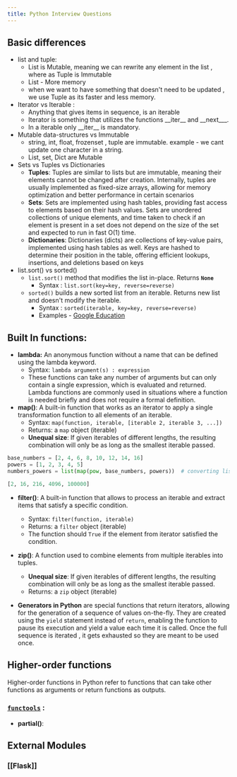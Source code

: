 ```yaml
---
title: Python Interview Questions
---
```

## Basic differences 

- list and tuple:
	- List is Mutable, meaning we can rewrite any element in the list , where as Tuple is Immutable
	- List - More memory 
	- when we want to have something that doesn't need to be updated , we use Tuple as its faster and less memory.
- Iterator vs Iterable :
	- Anything that gives items in sequence, is an iterable
	- Iterator is something that utilizes the functions \_\_iter\_\_ and \_\_next_\__. 
	- In a iterable only \_\_iter\_\_  is mandatory. 
- Mutable data-structures vs Immutable
	- string, int, float, frozenset , tuple are immutable. example - we cant update one character in a string.
	- List, set, Dict are Mutable
- Sets vs Tuples vs Dictionaries
	- **Tuples**: Tuples are similar to lists but are immutable, meaning their elements cannot be changed after creation. Internally, tuples are usually implemented as fixed-size arrays, allowing for memory optimization and better performance in certain scenarios
	- **Sets**: Sets are implemented using hash tables, providing fast access to elements based on their hash values. Sets are unordered collections of unique elements, and time taken to check if an element is present in a set does not depend on the size of the set and expected to run in fast O(1) time.
	- **Dictionaries**: Dictionaries (dicts) are collections of key-value pairs, implemented using hash tables as well. Keys are hashed to determine their position in the table, offering efficient lookups, insertions, and deletions based on keys
- list.sort() vs sorted()
	- `list.sort()` method that modifies the list in-place. Returns **`None`**
		- Syntax : `list.sort(key=key, reverse=reverse)`
	- `sorted()`  builds a new sorted list from an iterable. Returns new list and doesn't modify the iterable.
		- Syntax : `sorted(iterable, key=key, reverse=reverse)`
		- Examples - [Google Education](https://developers.google.com/edu/python/sorting)


## Built In functions: 
- **lambda:** An anonymous function without a name that can be defined using the lambda keyword.
	- Syntax: `lambda argument(s) : expression`
	- These functions can take any number of arguments but can only contain a single expression, which is evaluated and returned. Lambda functions are commonly used in situations where a function is needed briefly and does not require a formal definition.
- **map()**: A built-in function that works as an iterator to apply a single transformation function to all elements of an iterable.
	- Syntax: `map(function, iterable, [iterable 2, iterable 3, ...])`
	- Returns: a `map` object (iterable)
	- **Unequal size**:  If given iterables of different lengths, the resulting combination will only be as long as the smallest iterable passed.
```python Example
base_numbers = [2, 4, 6, 8, 10, 12, 14, 16]
powers = [1, 2, 3, 4, 5]
numbers_powers = list(map(pow, base_numbers, powers))  # converting list to iterator
```

```python output
[2, 16, 216, 4096, 100000]
```
- **filter()**: A built-in function that allows to process an iterable and extract items that satisfy a specific condition.
	- Syntax: `filter(function, iterable)`
	- Returns: a `filter` object (iterable)
	- The function should `True` if the element from iterator satisfied the condition.
- **zip()**: A function used to combine elements from multiple iterables into tuples.
	- **Unequal size**:  If given iterables of different lengths, the resulting combination will only be as long as the smallest iterable passed.
	- Returns: a `zip` object (iterable)
	
- **Generators in Python** are special functions that return iterators, allowing for the generation of a sequence of values on-the-fly. They are created using the `yield` statement instead of `return`, enabling the function to pause its execution and yield a value each time it is called. Once the full sequence is iterated , it gets exhausted so they are meant to be used once.


## Higher-order functions

Higher-order functions in Python refer to functions that can take other functions as arguments or return functions as outputs.
### [`functools`](https://docs.python.org/3/library/functools.html#module-functools "functools: Higher-order functions and operations on callable objects.") : 
- **partial()**: 

## External Modules 
### [[Flask]] 